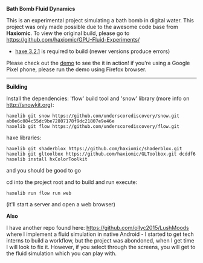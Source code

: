 **Bath Bomb Fluid Dynamics**

This is an experimental project simulating a bath bomb in digital water. This project was only made possible due to the awesome code base from **Haxiomic**. To view the original build, please go to https://github.com/haxiomic/GPU-Fluid-Experiments/

- [haxe 3.2.1](https://haxe.org/download/version/3.2.1/) is required to build (newer versions produce errors)

Please check out the [demo](http://oliverbcurtis.co.uk/FluidDynamics2/bin/web) to see the it in action! if you're using a Google Pixel phone, please run the demo using Firefox browser. 

-------

**Building**

Install the dependencies:
'flow' build tool and 'snow' library (more info on http://snowkit.org):

	haxelib git snow https://github.com/underscorediscovery/snow.git ab0e6c084c55dc9be72807178f9dc21807e9e46e
	haxelib git flow https://github.com/underscorediscovery/flow.git

haxe libraries:

	haxelib git shaderblox https://github.com/haxiomic/shaderblox.git
	haxelib git gltoolbox https://github.com/haxiomic/GLToolbox.git dcddf6
	haxelib install hxColorToolkit

and you should be good to go

cd into the project root and to build and run execute:

	haxelib run flow run web

(it'll start a server and open a web browser)

**Also**

I have another repo found here: https://github.com/ollyc2015/LushMoods where I implement a fluid simulation in native Android - I started to get tech interns to build a workflow, but the project was abondoned, when I get time I will look to fix it. However, if you select through the screens, you will get to the fluid simulation which you can play with.
